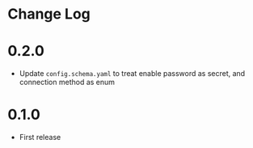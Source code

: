 # Change Log

# 0.2.0

- Update `config.schema.yaml` to treat enable password as secret, and connection method as enum

# 0.1.0

- First release 
